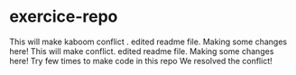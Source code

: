 # exercice-repo
This will make kaboom conflict .
edited readme file.
Making some changes here!
This will make conflict.
edited readme file.
Making some changes here!
Try few times to make code in this repo
We resolved the conflict!